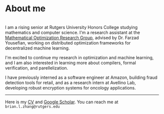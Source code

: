 # About me

\
I am a rising senior at Rutgers University Honors College studying mathematics and computer science. I'm a research assistant at the [Mathematical Optimization Research Group](https://sites.rutgers.edu/farzad-yousefian/), advised by Dr. Farzad Yousefian, working on distributed optimization frameworks for decentralized machine learning.

I'm excited to continue my research in optimization and machine learning, and I am also interested in learning more about compilers, formal verification, and parellelization.

I have previously interned as a software engineer at Amazon, building fraud detection tools for retail, and as a research intern at Avellino Lab, developing robust encryption systems for oncology applications.

---

Here is my [CV](/bzhang_cv.pdf) and [Google Scholar](). You can reach me at `brian.l.zhang@rutgers.edu`
